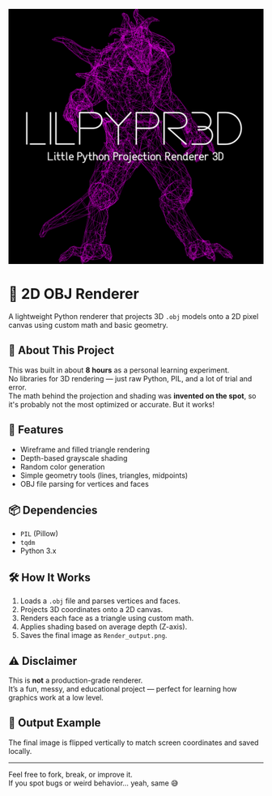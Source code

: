 




![alt text](https://github.com/Beonlytom/Lilpypr3d.py---Little-Python-Projection-Renderer-3D/blob/main/Lilpypr3d.py---Little-Python-Projection-Renderer-3D.png?raw=true)
# 🧵 2D OBJ Renderer

A lightweight Python renderer that projects 3D `.obj` models onto a 2D pixel canvas using custom math and basic geometry.

## 🧠 About This Project

This was built in about **8 hours** as a personal learning experiment.  
No libraries for 3D rendering — just raw Python, PIL, and a lot of trial and error.  
The math behind the projection and shading was **invented on the spot**, so it's probably not the most optimized or accurate. But it works!

## 🎨 Features

- Wireframe and filled triangle rendering
- Depth-based grayscale shading
- Random color generation
- Simple geometry tools (lines, triangles, midpoints)
- OBJ file parsing for vertices and faces

## 📦 Dependencies

- `PIL` (Pillow)
- `tqdm`
- Python 3.x

## 🛠️ How It Works

1. Loads a `.obj` file and parses vertices and faces.
2. Projects 3D coordinates onto a 2D canvas.
3. Renders each face as a triangle using custom math.
4. Applies shading based on average depth (Z-axis).
5. Saves the final image as `Render_output.png`.

## ⚠️ Disclaimer

This is **not** a production-grade renderer.  
It’s a fun, messy, and educational project — perfect for learning how graphics work at a low level.

## 📸 Output Example

The final image is flipped vertically to match screen coordinates and saved locally.

---

Feel free to fork, break, or improve it.  
If you spot bugs or weird behavior… yeah, same 😅
